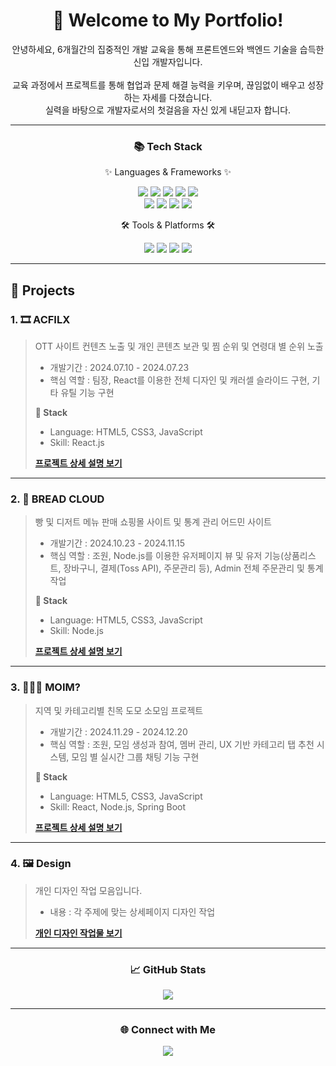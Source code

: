 <div align="center">
	<h1>👋 Welcome to My Portfolio!</h1>
	<p>
		안녕하세요, 6개월간의 집중적인 개발 교육을 통해 프론트엔드와 백엔드 기술을 습득한 신입 개발자입니다.<br><br>
		교육 과정에서 프로젝트를 통해 협업과 문제 해결 능력을 키우며, 끊임없이 배우고 성장하는 자세를 다졌습니다. <br>
		실력을 바탕으로 개발자로서의 첫걸음을 자신 있게 내딛고자 합니다.
	</p>
</div>

---

<div align="center">
	<h3>📚 Tech Stack</h3>
	<p>✨ Languages & Frameworks ✨</p>
	<img src="https://img.shields.io/badge/Java-007396?style=flat&logo=Java&logoColor=white" />
	<img src="https://img.shields.io/badge/HTML5-E34F26?style=flat&logo=HTML5&logoColor=white" />
	<img src="https://img.shields.io/badge/CSS3-1572B6?style=flat&logo=CSS3&logoColor=white" />
	<img src="https://img.shields.io/badge/JavaScript-F7DF1E?style=flat&logo=JavaScript&logoColor=white" />
	<img src="https://img.shields.io/badge/jQuery-0769AD?style=flat&logo=jQuery&logoColor=white" />
	<br>
	<img src="https://img.shields.io/badge/Spring-6DB33F?style=flat&logo=Spring&logoColor=white" />
	<img src="https://img.shields.io/badge/MyBatis-000000?style=flat&logo=Fluentd&logoColor=white" />
	<img src="https://img.shields.io/badge/Oracle%20SQL-F80000?style=flat&logo=Oracle&logoColor=white" />
	<img src="https://img.shields.io/badge/MySQL-4479A1?style=flat&logo=MySQL&logoColor=white" />
</div>

<div align="center">
	<p>🛠 Tools & Platforms 🛠</p>
	<img src="https://img.shields.io/badge/Eclipse%20IDE-2C2255?style=flat&logo=EclipseIDE&logoColor=white" />
	<img src="https://img.shields.io/badge/Visual%20Studio%20Code-007ACC?style=flat&logo=VisualStudioCode&logoColor=white" />  
	<img src="https://img.shields.io/badge/Tomcat-F8DC75?style=flat&logo=ApacheTomcat&logoColor=white" />
	<img src="https://img.shields.io/badge/GitHub-181717?style=flat&logo=GitHub&logoColor=white" />
</div>

---

<h2>📝 Projects</h2>

### 1. 🎞 ACFILX
> OTT 사이트 컨텐츠 노출 및 개인 콘텐츠 보관 및 찜 순위 및 연령대 별 순위 노출
>
> - 개발기간 : 2024.07.10 - 2024.07.23  
> - 핵심 역할 : 팀장, React를 이용한 전체 디자인 및 캐러셀 슬라이드 구현, 기타 유틸 기능 구현
>
> **🔧 Stack**
> - Language: HTML5, CSS3, JavaScript  
> - Skill: React.js  
>
> **[프로젝트 상세 설명 보기](https://github.com/Kyuseon-LEE/acflix)**

---

### 2. 🍞 BREAD CLOUD
> 빵 및 디저트 메뉴 판매 쇼핑몰 사이트 및 통계 관리 어드민 사이트
>
> - 개발기간 : 2024.10.23 - 2024.11.15  
> - 핵심 역할 : 조원, Node.js를 이용한 유저페이지 뷰 및 유저 기능(상품리스트, 장바구니, 결제(Toss API), 주문관리 등), Admin 전체 주문관리 및 통계 작업
>
> **🔧 Stack**
> - Language: HTML5, CSS3, JavaScript  
> - Skill: Node.js  
>
> **[프로젝트 상세 설명 보기](https://github.com/Kyuseon-LEE/bread_cloud_node.js)**

---

### 3. 🧑‍🤝‍🧑 MOIM?
> 지역 및 카테고리별 친목 도모 소모임 프로젝트
>
> - 개발기간 : 2024.11.29 - 2024.12.20  
> - 핵심 역할 : 조원, 모임 생성과 참여, 멤버 관리, UX 기반 카테고리 탭 추천 시스템, 모임 별 실시간 그룹 채팅 기능 구현
>
> **🔧 Stack**
> - Language: HTML5, CSS3, JavaScript  
> - Skill: React, Node.js, Spring Boot  
>
> **[프로젝트 상세 설명 보기](https://github.com/Kyuseon-LEE/MOIM-PROJECT)**

---

### 4. 🖼️ Design
> 개인 디자인 작업 모음입니다.
>
> - 내용 : 각 주제에 맞는 상세페이지 디자인 작업
>
> **[개인 디자인 작업물 보기](https://github.com/Kyuseon-LEE/design-portfolio)**

---

<div align="center">
	<h3>📈 GitHub Stats</h3>
	<img src="https://github-readme-stats.vercel.app/api/top-langs/?username=Kyuseon-LEE&layout=compact&theme=radical" />
</div>

---

<div align="center">
	<h3>🌐 Connect with Me</h3>
	<a href="mailto:kyu7470@naver.com"><img src="https://img.shields.io/badge/Email-D14836?style=flat&logo=Gmail&logoColor=white" /></a>
</div>
